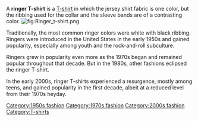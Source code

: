 A **ringer T-shirt** is a [T-shirt](T-shirt "wikilink") in which the
jersey shirt fabric is one color, but the ribbing used for the collar
and the sleeve bands are of a contrasting color.
![](Ringer_t-shirt.png "fig:Ringer_t-shirt.png")

Traditionally, the most common ringer colors were white with black
ribbing. Ringers were introduced in the United States in the early 1950s
and gained popularity, especially among youth and the rock-and-roll
subculture.

Ringers grew in popularity even more as the 1970s began and remained
popular throughout that decade. But in the 1980s, other fashions
eclipsed the ringer T-shirt.

In the early 2000s, ringer T-shirts experienced a resurgence, mostly
among teens, and gained popularity in the first decade, albeit at a
reduced level from their 1970s heyday.

[Category:1950s fashion](Category:1950s_fashion "wikilink")
[Category:1970s fashion](Category:1970s_fashion "wikilink")
[Category:2000s fashion](Category:2000s_fashion "wikilink")
[Category:T-shirts](Category:T-shirts "wikilink")
